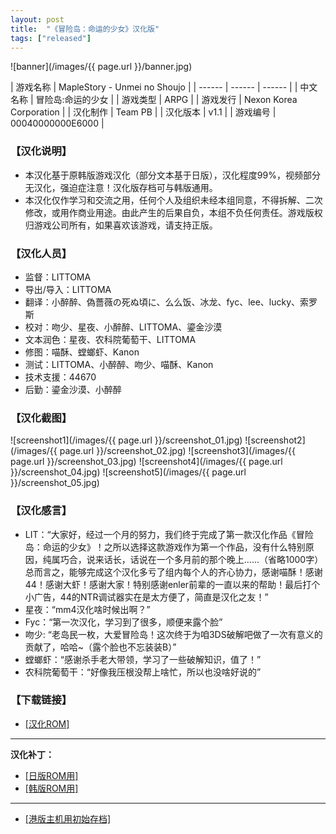 ```yaml
---
layout: post
title:  "《冒险岛：命运的少女》汉化版"
tags: ["released"]
---
```


![banner](/images/{{ page.url }}/banner.jpg)

| 游戏名称 | MapleStory - Unmei no Shoujo |
| ------ | ------ | ------ |
| 中文名称 | 冒险岛:命运的少女 |
| 游戏类型 | ARPG |
| 游戏发行 | Nexon Korea Corporation |
| 汉化制作 | Team PB |
| 汉化版本 | v1.1 |
| 游戏编号 | 00040000000E6000 |

### 【汉化说明】
* 本汉化基于原韩版游戏汉化（部分文本基于日版），汉化程度99%，视频部分无汉化，强迫症注意！汉化版存档可与韩版通用。
* 本汉化仅作学习和交流之用，任何个人及组织未经本组同意，不得拆解、二次修改，或用作商业用途。由此产生的后果自负，本组不负任何责任。游戏版权归游戏公司所有，如果喜欢该游戏，请支持正版。

### 【汉化人员】
* 监督：LITTOMA
* 导出/导入：LITTOMA
* 翻译：小醉醉、偽薔薇の死ぬ頃に、么么饭、冰龙、fyc、lee、lucky、索罗斯
* 校对：吻少、星夜、小醉醉、LITTOMA、鎏金沙漠
* 文本润色：星夜、农科院葡萄干、LITTOMA
* 修图：喵酥、螳螂虾、Kanon
* 测试：LITTOMA、小醉醉、吻少、喵酥、Kanon
* 技术支援：44670
* 后勤：鎏金沙漠、小醉醉

### 【汉化截图】
![screenshot1](/images/{{ page.url }}/screenshot_01.jpg)
![screenshot2](/images/{{ page.url }}/screenshot_02.jpg)
![screenshot3](/images/{{ page.url }}/screenshot_03.jpg)
![screenshot4](/images/{{ page.url }}/screenshot_04.jpg)
![screenshot5](/images/{{ page.url }}/screenshot_05.jpg)

### 【汉化感言】
* LIT：“大家好，经过一个月的努力，我们终于完成了第一款汉化作品《冒险岛：命运的少女》！之所以选择这款游戏作为第一个作品，没有什么特别原因，纯属巧合，说来话长，话说在一个多月前的那个晚上……（省略1000字）总而言之，能够完成这个汉化多亏了组内每个人的齐心协力，感谢喵酥！感谢44！感谢大虾！感谢大家！特别感谢enler前辈的一直以来的帮助！最后打个小广告，44的NTR调试器实在是太方便了，简直是汉化之友！”
* 星夜：“mm4汉化啥时候出啊？”
* Fyc：“第一次汉化，学习到了很多，顺便来露个脸”
* 吻少: “老岛民一枚，大爱冒险岛！这次终于为咱3DS破解吧做了一次有意义的贡献了，哈哈~（露个脸也不忘装装B）”
* 螳螂虾：“感谢杀手老大带领，学习了一些破解知识，值了！”
* 农科院葡萄干：“好像我压根没帮上啥忙，所以也没啥好说的”

### 【下载链接】
* [[汉化ROM]](https://pan.baidu.com/s/1i3vqn9z)  
  
----
**汉化补丁：**  
* [[日版ROM用]](https://pan.baidu.com/s/1eQhPlF8)  
* [[韩版ROM用]](https://pan.baidu.com/s/1jG6J55c)  
  
----
* [[港版主机用初始存档]](https://pan.baidu.com/s/1mg412I0)